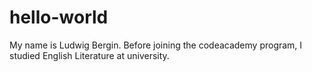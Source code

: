 # hello-world

My name is Ludwig Bergin. Before joining the codeacademy program, I studied English Literature at university.
